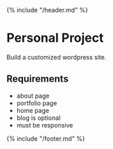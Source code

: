 {% include "/header.md" %}

# Personal Project

Build a customized wordpress site.

## Requirements 
* about page
* portfolio page
* home page 
* blog is optional
* must be responsive 

{% include "/footer.md" %}
